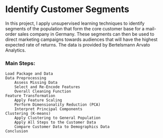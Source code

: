 # Identify Customer Segments

In this project, I apply unsupervised learning techniques to identify segments of the population that form the core customer base for a mail-order sales company in Germany. These segments can then be used to direct marketing campaigns towards audiences that will have the highest expected rate of returns. The data is provided by Bertelsmann Arvato Analytics.

### Main Steps:

    Load Package and Data
    Data Preprocessing
        Assess Missing Data
        Select and Re-Encode Features
        Overall Cleaning Function
    Feature Transformation
        Apply Feature Scaling
        Perform Dimensionality Reduction (PCA)
        Interpret Principal Components
    Clustering (K-means)
        Apply Clustering to General Population
        Apply All Steps to the Customer Data
        Compare Customer Data to Demographics Data
    Conclusion

